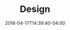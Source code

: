 ---
title: "Design"
date: 2018-04-17T14:39:40-04:00
description: ""
draft: false
tags: []
categories: ['page']
---